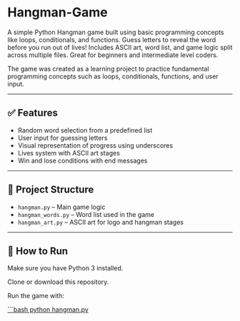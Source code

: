 # Hangman-Game
A simple Python Hangman game built using basic programming concepts like loops, conditionals, and functions. Guess letters to reveal the word before you run out of lives! Includes ASCII art, word list, and game logic split across multiple files. Great for beginners and intermediate level coders.
  
The game was created as a learning project to practice fundamental programming concepts such as loops, conditionals, functions, and user input.

---

## ✅ Features

- Random word selection from a predefined list  
- User input for guessing letters  
- Visual representation of progress using underscores  
- Lives system with ASCII art stages  
- Win and lose conditions with end messages

---

## 📁 Project Structure

- `hangman.py` – Main game logic  
- `hangman_words.py` – Word list used in the game  
- `hangman_art.py` – ASCII art for logo and hangman stages  

---

## 🚀 How to Run

Make sure you have Python 3 installed.

Clone or download this repository.

Run the game with:

[```bash
python hangman.py
](https://appbrewery.github.io/python-day7-demo/)
